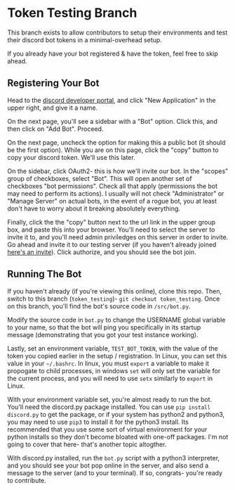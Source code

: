 # Token Testing Branch

This branch exists to allow contributors to setup their environments and test their discord bot tokens in a minimal-overhead setup.

If you already have your bot registered & have the token, feel free to skip ahead.


## Registering Your Bot

Head to the [discord developer portal](https://discord.com/developers/applications), and click "New Application" in the upper right, and give it a name.

On the next page, you'll see a sidebar with a "Bot" option. Click this, and then click on "Add Bot". Proceed. 

On the next page, uncheck the option for making this a public bot (it should be the first option). While you are on this page, click the "copy" button to copy your discord token. We'll use this later.

On the sidebar, click OAuth2-  this is how we'll invite our bot. In the "scopes" group of checkboxes, select "Bot". This will open another set of checkboxes "bot permissions". Check all that apply (permissions the bot may need to perform its actions). I usually will not check "Administrator" or "Manage Server" on actual bots, in the event of a rogue bot, you at least don't have to worry about it breaking absolutely everything.

Finally, click the the "copy" button next to the url link in the upper group box, and paste this into your browser. You'll need to select the server to invite it to, and you'll need admin priviledges on this server in order to invite. Go ahead and invite it to our testing server (if you haven't already joined [here's an invite](https://discord.gg/NhhXgtM)). Click authorize, and you should see the bot join.

## Running The Bot

If you haven't already (if you're viewing this online), clone this repo. Then, switch to this branch (`token_testing`)-  `git checkout token_testing`.  Once on this branch, you'll find the bot's source code in `/src/bot.py`.

Modify the source code in `bot.py` to change the USERNAME global variable to your name, so that the bot will ping you specifically in its startup message (demonstrating that you got your test instance working).

Lastly, set an environment variable, `TEST_BOT_TOKEN`, with the value of the token you copied earlier in the setup / registration. In Linux, you can set this value in your `~/.bashrc`.  In linux, you must `export` a variable to make it propogate to child processes, in windows `set` will only set the variable for the current process, and you will need to use `setx` similarly to `export` in Linux.

With your environment variable set, you're almost ready to run the bot. You'll need the discord.py package installed. You can use `pip install discord.py` to get the package, or if your system has python2 and python3, you may need to use `pip3` to install it for the python3 install. Its recommended that you use some sort of virtual environment for your python installs so they don't become bloated with one-off packages. I'm not going to cover that here- that's another topic altogther.

With discord.py installed, run the `bot.py` script with a python3 interpreter, and you should see your bot pop online in the server, and also send a message to the server (and to your terminal). If so, congrats-  you're ready to contribute.
